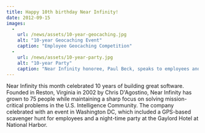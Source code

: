 ```yaml
---
title: Happy 10th birthday Near Infinity!
date: 2012-09-15
images:
  -
    url: /news/assets/10-year-geocaching.jpg
    alt: "10-year Geocaching Event"
    caption: "Employee Geocaching Competition"
  -
    url: /news/assets/10-year-party.jpg
    alt: "10-year Party"
    caption: "Near Infinity honoree, Paul Beck, speaks to employees and guests"
---
```

Near Infinity this month celebrated 10 years of building great
software. Founded in Reston, Virginia in 2002 by Chris D'Agostino,
Near Infinity has grown to 75 people while maintaining a sharp focus
on solving mission-critical problems in the U.S. Intelligence
Community. The company celebrated with an event in Washington DC,
which included a GPS-based scavenger hunt for employees and a
night-time party at the Gaylord Hotel at National Harbor.
